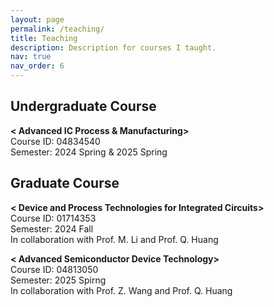 ```yaml
---
layout: page
permalink: /teaching/
title: Teaching
description: Description for courses I taught.
nav: true
nav_order: 6
---
```


## Undergraduate Course
 **< Advanced IC Process & Manufacturing>** \
Course ID: 04834540 \
Semester: 2024 Spring & 2025 Spring

## Graduate Course
 **< Device and Process Technologies for Integrated Circuits>** \
Course ID: 01714353 \
Semester: 2024 Fall \
In collaboration with Prof. M. Li and Prof. Q. Huang

 **< Advanced Semiconductor Device Technology>** \
Course ID: 04813050 \
Semester: 2025 Spirng \
In collaboration with Prof. Z. Wang and Prof. Q. Huang 

